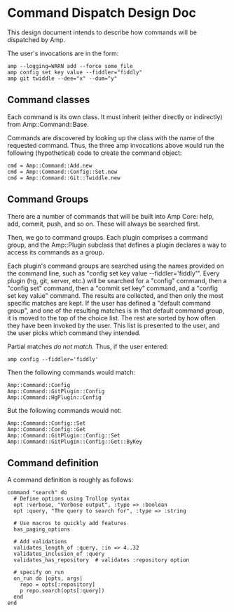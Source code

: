 # Command Dispatch Design Doc

This design document intends to describe how commands will be dispatched
by Amp.

The user's invocations are in the form:

    amp --logging=WARN add --force some_file
    amp config set key value --fiddler="fiddly"
    amp git twiddle --dee="x" --dum="y"
    
## Command classes

Each command is its own class. It must inherit (either directly or indirectly)
from Amp::Command::Base.

Commands are discovered by looking up the class with the name of the requested
command. Thus, the three amp invocations above would run the following (hypothetical)
code to create the command object:

    cmd = Amp::Command::Add.new
    cmd = Amp::Command::Config::Set.new
    cmd = Amp::Command::Git::Twiddle.new
    
## Command Groups

There are a number of commands that will be built into Amp Core: help, add, commit, push,
and so on. These will always be searched first.

Then, we go to command groups. Each plugin comprises a command group, and the Amp::Plugin
subclass that defines a plugin declares a way to access its commands as a group.

Each plugin's command groups are searched using the names provided on the command line, such
as "config set key value --fiddler='fiddly'". Every plugin (hg, git, server, etc.) will be
searched for a "config" command, then a "config set" command, then a "commit set key" command,
and a "config set key value" command. The results are collected, and then only the most
specific matches are kept. If the user has defined a "default command group", and one of the
resulting matches is in that default command group, it is moved to the top of the choice list.
The rest are sorted by how often they have been invoked by the user. This list is presented
to the user, and the user picks which command they intended.

Partial matches *do not match*. Thus, if the user entered:

    amp config --fiddler='fiddly'
    
Then the following commands would match:

    Amp::Command::Config
    Amp::Command::GitPlugin::Config
    Amp::Command::HgPlugin::Config

But the following commands would not:

    Amp::Command::Config::Set
    Amp::Command::Config::Get
    Amp::Command::GitPlugin::Config::Set
    Amp::Command::GitPlugin::Config::Get::ByKey
    
## Command definition

A command definition is roughly as follows:

    command "search" do
      # Define options using Trollop syntax
      opt :verbose, "Verbose output", :type => :boolean
      opt :query, "The query to search for", :type => :string
      
      # Use macros to quickly add features
      has_paging_options
      
      # Add validations
      validates_length_of :query, :in => 4..32
      validates_inclusion_of :query
      validates_has_repository  # validates :repository option
      
      # specify on_run
      on_run do |opts, args|
        repo = opts[:repository]
        p repo.search(opts[:query])
      end
    end